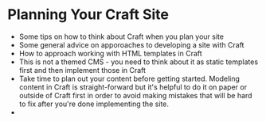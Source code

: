 # Planning Your Craft Site

* Some tips on how to think about Craft when you plan your site
* Some general advice on apporoaches to developing a site with Craft
* How to approach working with HTML templates in Craft
* This is not a themed CMS - you need to think about it as static templates first and then implement those in Craft
* Take time to plan out your content before getting started. Modeling content in Craft is straight-forward but it's helpful to do it on paper or outside of Craft first in order to avoid making mistakes that will be hard to fix after you're done implementing the site.
*

